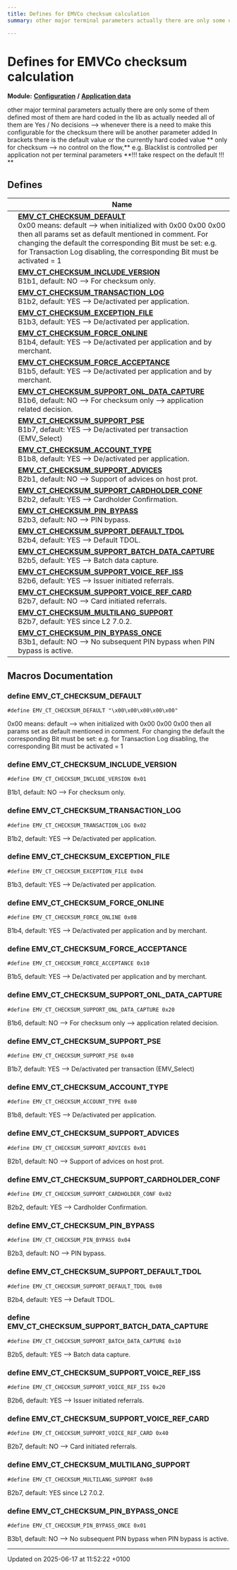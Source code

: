 ```yaml
---
title: Defines for EMVCo checksum calculation
summary: other major terminal parameters actually there are only some of them defined 

---
```


# Defines for EMVCo checksum calculation

**Module:** **[Configuration](group___a_d_k___c_o_n_f_i_g_u_r_a_t_i_o_n.md)** **/** **[Application data](group___d_e_f___c_o_n_f___a_p_p_l_i.md)**

other major terminal parameters actually there are only some of them defined   most of them are hard coded in the lib as actually needed   all of them are Yes / No decisions   --> whenever there is a need to make this configurable for the checksum there will be another parameter added   In brackets there is the default value or the currently hard coded value  ** only for checksum --> no control on the flow,**  e.g. Blacklist is controlled per application not per terminal parameters  **!!! take respect on the default !!! **

## Defines

|                | Name           |
| -------------- | -------------- |
|  | **[EMV_CT_CHECKSUM_DEFAULT](group___c_h_k_s_u_m___d_e_f_s.md#define-emv-ct-checksum-default)** <br>0x00 means: default    --> when initialized with 0x00 0x00 0x00 then all params set as default mentioned in comment.    For changing the default the corresponding Bit must be set:    e.g. for Transaction Log disabling, the corresponding Bit must be activated = 1  |
|  | **[EMV_CT_CHECKSUM_INCLUDE_VERSION](group___c_h_k_s_u_m___d_e_f_s.md#define-emv-ct-checksum-include-version)** <br>B1b1, default: NO --> For checksum only.  |
|  | **[EMV_CT_CHECKSUM_TRANSACTION_LOG](group___c_h_k_s_u_m___d_e_f_s.md#define-emv-ct-checksum-transaction-log)** <br>B1b2, default: YES --> De/activated per application.  |
|  | **[EMV_CT_CHECKSUM_EXCEPTION_FILE](group___c_h_k_s_u_m___d_e_f_s.md#define-emv-ct-checksum-exception-file)** <br>B1b3, default: YES --> De/activated per application.  |
|  | **[EMV_CT_CHECKSUM_FORCE_ONLINE](group___c_h_k_s_u_m___d_e_f_s.md#define-emv-ct-checksum-force-online)** <br>B1b4, default: YES --> De/activated per application and by merchant.  |
|  | **[EMV_CT_CHECKSUM_FORCE_ACCEPTANCE](group___c_h_k_s_u_m___d_e_f_s.md#define-emv-ct-checksum-force-acceptance)** <br>B1b5, default: YES --> De/activated per application and by merchant.  |
|  | **[EMV_CT_CHECKSUM_SUPPORT_ONL_DATA_CAPTURE](group___c_h_k_s_u_m___d_e_f_s.md#define-emv-ct-checksum-support-onl-data-capture)** <br>B1b6, default: NO --> For checksum only --> application related decision.  |
|  | **[EMV_CT_CHECKSUM_SUPPORT_PSE](group___c_h_k_s_u_m___d_e_f_s.md#define-emv-ct-checksum-support-pse)** <br>B1b7, default: YES --> De/activated per transaction (EMV_Select)  |
|  | **[EMV_CT_CHECKSUM_ACCOUNT_TYPE](group___c_h_k_s_u_m___d_e_f_s.md#define-emv-ct-checksum-account-type)** <br>B1b8, default: YES --> De/activated per application.  |
|  | **[EMV_CT_CHECKSUM_SUPPORT_ADVICES](group___c_h_k_s_u_m___d_e_f_s.md#define-emv-ct-checksum-support-advices)** <br>B2b1, default: NO --> Support of advices on host prot.  |
|  | **[EMV_CT_CHECKSUM_SUPPORT_CARDHOLDER_CONF](group___c_h_k_s_u_m___d_e_f_s.md#define-emv-ct-checksum-support-cardholder-conf)** <br>B2b2, default: YES --> Cardholder Confirmation.  |
|  | **[EMV_CT_CHECKSUM_PIN_BYPASS](group___c_h_k_s_u_m___d_e_f_s.md#define-emv-ct-checksum-pin-bypass)** <br>B2b3, default: NO --> PIN bypass.  |
|  | **[EMV_CT_CHECKSUM_SUPPORT_DEFAULT_TDOL](group___c_h_k_s_u_m___d_e_f_s.md#define-emv-ct-checksum-support-default-tdol)** <br>B2b4, default: YES --> Default TDOL.  |
|  | **[EMV_CT_CHECKSUM_SUPPORT_BATCH_DATA_CAPTURE](group___c_h_k_s_u_m___d_e_f_s.md#define-emv-ct-checksum-support-batch-data-capture)** <br>B2b5, default: YES --> Batch data capture.  |
|  | **[EMV_CT_CHECKSUM_SUPPORT_VOICE_REF_ISS](group___c_h_k_s_u_m___d_e_f_s.md#define-emv-ct-checksum-support-voice-ref-iss)** <br>B2b6, default: YES --> Issuer initiated referrals.  |
|  | **[EMV_CT_CHECKSUM_SUPPORT_VOICE_REF_CARD](group___c_h_k_s_u_m___d_e_f_s.md#define-emv-ct-checksum-support-voice-ref-card)** <br>B2b7, default: NO --> Card initiated referrals.  |
|  | **[EMV_CT_CHECKSUM_MULTILANG_SUPPORT](group___c_h_k_s_u_m___d_e_f_s.md#define-emv-ct-checksum-multilang-support)** <br>B2b7, default: YES since L2 7.0.2.  |
|  | **[EMV_CT_CHECKSUM_PIN_BYPASS_ONCE](group___c_h_k_s_u_m___d_e_f_s.md#define-emv-ct-checksum-pin-bypass-once)** <br>B3b1, default: NO --> No subsequent PIN bypass when PIN bypass is active.  |




## Macros Documentation

### define EMV_CT_CHECKSUM_DEFAULT

```
#define EMV_CT_CHECKSUM_DEFAULT "\x00\x00\x00\x00\x00"
```

0x00 means: default    --> when initialized with 0x00 0x00 0x00 then all params set as default mentioned in comment.    For changing the default the corresponding Bit must be set:    e.g. for Transaction Log disabling, the corresponding Bit must be activated = 1 

### define EMV_CT_CHECKSUM_INCLUDE_VERSION

```
#define EMV_CT_CHECKSUM_INCLUDE_VERSION 0x01
```

B1b1, default: NO --> For checksum only. 

### define EMV_CT_CHECKSUM_TRANSACTION_LOG

```
#define EMV_CT_CHECKSUM_TRANSACTION_LOG 0x02
```

B1b2, default: YES --> De/activated per application. 

### define EMV_CT_CHECKSUM_EXCEPTION_FILE

```
#define EMV_CT_CHECKSUM_EXCEPTION_FILE 0x04
```

B1b3, default: YES --> De/activated per application. 

### define EMV_CT_CHECKSUM_FORCE_ONLINE

```
#define EMV_CT_CHECKSUM_FORCE_ONLINE 0x08
```

B1b4, default: YES --> De/activated per application and by merchant. 

### define EMV_CT_CHECKSUM_FORCE_ACCEPTANCE

```
#define EMV_CT_CHECKSUM_FORCE_ACCEPTANCE 0x10
```

B1b5, default: YES --> De/activated per application and by merchant. 

### define EMV_CT_CHECKSUM_SUPPORT_ONL_DATA_CAPTURE

```
#define EMV_CT_CHECKSUM_SUPPORT_ONL_DATA_CAPTURE 0x20
```

B1b6, default: NO --> For checksum only --> application related decision. 

### define EMV_CT_CHECKSUM_SUPPORT_PSE

```
#define EMV_CT_CHECKSUM_SUPPORT_PSE 0x40
```

B1b7, default: YES --> De/activated per transaction (EMV_Select) 

### define EMV_CT_CHECKSUM_ACCOUNT_TYPE

```
#define EMV_CT_CHECKSUM_ACCOUNT_TYPE 0x80
```

B1b8, default: YES --> De/activated per application. 

### define EMV_CT_CHECKSUM_SUPPORT_ADVICES

```
#define EMV_CT_CHECKSUM_SUPPORT_ADVICES 0x01
```

B2b1, default: NO --> Support of advices on host prot. 

### define EMV_CT_CHECKSUM_SUPPORT_CARDHOLDER_CONF

```
#define EMV_CT_CHECKSUM_SUPPORT_CARDHOLDER_CONF 0x02
```

B2b2, default: YES --> Cardholder Confirmation. 

### define EMV_CT_CHECKSUM_PIN_BYPASS

```
#define EMV_CT_CHECKSUM_PIN_BYPASS 0x04
```

B2b3, default: NO --> PIN bypass. 

### define EMV_CT_CHECKSUM_SUPPORT_DEFAULT_TDOL

```
#define EMV_CT_CHECKSUM_SUPPORT_DEFAULT_TDOL 0x08
```

B2b4, default: YES --> Default TDOL. 

### define EMV_CT_CHECKSUM_SUPPORT_BATCH_DATA_CAPTURE

```
#define EMV_CT_CHECKSUM_SUPPORT_BATCH_DATA_CAPTURE 0x10
```

B2b5, default: YES --> Batch data capture. 

### define EMV_CT_CHECKSUM_SUPPORT_VOICE_REF_ISS

```
#define EMV_CT_CHECKSUM_SUPPORT_VOICE_REF_ISS 0x20
```

B2b6, default: YES --> Issuer initiated referrals. 

### define EMV_CT_CHECKSUM_SUPPORT_VOICE_REF_CARD

```
#define EMV_CT_CHECKSUM_SUPPORT_VOICE_REF_CARD 0x40
```

B2b7, default: NO --> Card initiated referrals. 

### define EMV_CT_CHECKSUM_MULTILANG_SUPPORT

```
#define EMV_CT_CHECKSUM_MULTILANG_SUPPORT 0x80
```

B2b7, default: YES since L2 7.0.2. 

### define EMV_CT_CHECKSUM_PIN_BYPASS_ONCE

```
#define EMV_CT_CHECKSUM_PIN_BYPASS_ONCE 0x01
```

B3b1, default: NO --> No subsequent PIN bypass when PIN bypass is active. 



-------------------------------

Updated on 2025-06-17 at 11:52:22 +0100